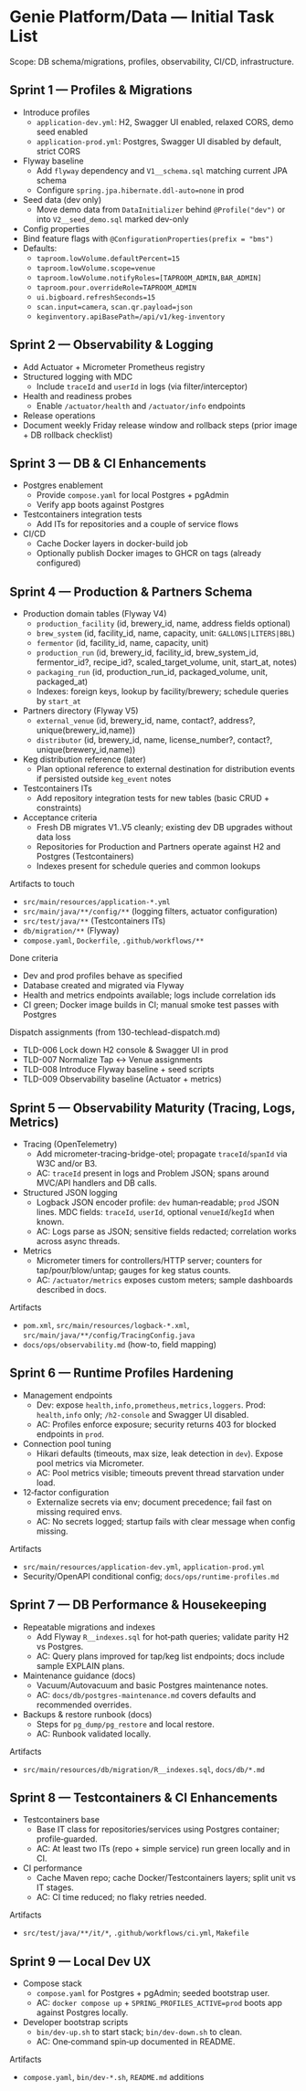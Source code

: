 # Genie Platform/Data — Initial Task List

Scope: DB schema/migrations, profiles, observability, CI/CD, infrastructure.

## Sprint 1 — Profiles & Migrations
- Introduce profiles
  - `application-dev.yml`: H2, Swagger UI enabled, relaxed CORS, demo seed enabled
  - `application-prod.yml`: Postgres, Swagger UI disabled by default, strict CORS
- Flyway baseline
  - Add `flyway` dependency and `V1__schema.sql` matching current JPA schema
  - Configure `spring.jpa.hibernate.ddl-auto=none` in prod
- Seed data (dev only)
  - Move demo data from `DataInitializer` behind `@Profile("dev")` or into `V2__seed_demo.sql` marked dev-only
 - Config properties
  - Bind feature flags with `@ConfigurationProperties(prefix = "bms")`
  - Defaults:
    - `taproom.lowVolume.defaultPercent=15`
    - `taproom.lowVolume.scope=venue`
    - `taproom.lowVolume.notifyRoles=[TAPROOM_ADMIN,BAR_ADMIN]`
    - `taproom.pour.overrideRole=TAPROOM_ADMIN`
    - `ui.bigboard.refreshSeconds=15`
    - `scan.input=camera`, `scan.qr.payload=json`
    - `keginventory.apiBasePath=/api/v1/keg-inventory`

## Sprint 2 — Observability & Logging
- Add Actuator + Micrometer Prometheus registry
- Structured logging with MDC
  - Include `traceId` and `userId` in logs (via filter/interceptor)
- Health and readiness probes
  - Enable `/actuator/health` and `/actuator/info` endpoints
 - Release operations
  - Document weekly Friday release window and rollback steps (prior image + DB rollback checklist)

## Sprint 3 — DB & CI Enhancements
- Postgres enablement
  - Provide `compose.yaml` for local Postgres + pgAdmin
  - Verify app boots against Postgres
- Testcontainers integration tests
  - Add ITs for repositories and a couple of service flows
- CI/CD
  - Cache Docker layers in docker-build job
  - Optionally publish Docker images to GHCR on tags (already configured)

## Sprint 4 — Production & Partners Schema
- Production domain tables (Flyway V4)
  - `production_facility` (id, brewery_id, name, address fields optional)
  - `brew_system` (id, facility_id, name, capacity, unit: `GALLONS|LITERS|BBL`)
  - `fermentor` (id, facility_id, name, capacity, unit)
  - `production_run` (id, brewery_id, facility_id, brew_system_id, fermentor_id?, recipe_id?, scaled_target_volume, unit, start_at, notes)
  - `packaging_run` (id, production_run_id, packaged_volume, unit, packaged_at)
  - Indexes: foreign keys, lookup by facility/brewery; schedule queries by `start_at`
- Partners directory (Flyway V5)
  - `external_venue` (id, brewery_id, name, contact?, address?, unique(brewery_id,name))
  - `distributor` (id, brewery_id, name, license_number?, contact?, unique(brewery_id,name))
- Keg distribution reference (later)
  - Plan optional reference to external destination for distribution events if persisted outside `keg_event` notes
- Testcontainers ITs
  - Add repository integration tests for new tables (basic CRUD + constraints)
- Acceptance criteria
  - Fresh DB migrates V1..V5 cleanly; existing dev DB upgrades without data loss
  - Repositories for Production and Partners operate against H2 and Postgres (Testcontainers)
  - Indexes present for schedule queries and common lookups

Artifacts to touch
- `src/main/resources/application-*.yml`
- `src/main/java/**/config/**` (logging filters, actuator configuration)
- `src/test/java/**` (Testcontainers ITs)
- `db/migration/**` (Flyway)
- `compose.yaml`, `Dockerfile`, `.github/workflows/**`

Done criteria
- Dev and prod profiles behave as specified
- Database created and migrated via Flyway
- Health and metrics endpoints available; logs include correlation ids
- CI green; Docker image builds in CI; manual smoke test passes with Postgres

Dispatch assignments (from 130-techlead-dispatch.md)
- TLD-006 Lock down H2 console & Swagger UI in prod
- TLD-007 Normalize Tap ↔ Venue assignments
- TLD-008 Introduce Flyway baseline + seed scripts
- TLD-009 Observability baseline (Actuator + metrics)

## Sprint 5 — Observability Maturity (Tracing, Logs, Metrics)
- Tracing (OpenTelemetry)
  - Add micrometer-tracing-bridge-otel; propagate `traceId`/`spanId` via W3C and/or B3.
  - AC: `traceId` present in logs and Problem JSON; spans around MVC/API handlers and DB calls.
- Structured JSON logging
  - Logback JSON encoder profile: `dev` human‑readable; `prod` JSON lines. MDC fields: `traceId`, `userId`, optional `venueId`/`kegId` when known.
  - AC: Logs parse as JSON; sensitive fields redacted; correlation works across async threads.
- Metrics
  - Micrometer timers for controllers/HTTP server; counters for tap/pour/blow/untap; gauges for keg status counts.
  - AC: `/actuator/metrics` exposes custom meters; sample dashboards described in docs.

Artifacts
- `pom.xml`, `src/main/resources/logback-*.xml`, `src/main/java/**/config/TracingConfig.java`
- `docs/ops/observability.md` (how-to, field mapping)

## Sprint 6 — Runtime Profiles Hardening
- Management endpoints
  - Dev: expose `health,info,prometheus,metrics,loggers`. Prod: `health,info` only; `/h2-console` and Swagger UI disabled.
  - AC: Profiles enforce exposure; security returns 403 for blocked endpoints in `prod`.
- Connection pool tuning
  - Hikari defaults (timeouts, max size, leak detection in `dev`). Expose pool metrics via Micrometer.
  - AC: Pool metrics visible; timeouts prevent thread starvation under load.
- 12‑factor configuration
  - Externalize secrets via env; document precedence; fail fast on missing required envs.
  - AC: No secrets logged; startup fails with clear message when config missing.

Artifacts
- `src/main/resources/application-dev.yml`, `application-prod.yml`
- Security/OpenAPI conditional config; `docs/ops/runtime-profiles.md`

## Sprint 7 — DB Performance & Housekeeping
- Repeatable migrations and indexes
  - Add Flyway `R__indexes.sql` for hot‑path queries; validate parity H2 vs Postgres.
  - AC: Query plans improved for tap/keg list endpoints; docs include sample EXPLAIN plans.
- Maintenance guidance (docs)
  - Vacuum/Autovacuum and basic Postgres maintenance notes.
  - AC: `docs/db/postgres-maintenance.md` covers defaults and recommended overrides.
- Backups & restore runbook (docs)
  - Steps for `pg_dump/pg_restore` and local restore.
  - AC: Runbook validated locally.

Artifacts
- `src/main/resources/db/migration/R__indexes.sql`, `docs/db/*.md`

## Sprint 8 — Testcontainers & CI Enhancements
- Testcontainers base
  - Base IT class for repositories/services using Postgres container; profile‑guarded.
  - AC: At least two ITs (repo + simple service) run green locally and in CI.
- CI performance
  - Cache Maven repo; cache Docker/Testcontainers layers; split unit vs IT stages.
  - AC: CI time reduced; no flaky retries needed.

Artifacts
- `src/test/java/**/it/*`, `.github/workflows/ci.yml`, `Makefile`

## Sprint 9 — Local Dev UX
- Compose stack
  - `compose.yaml` for Postgres + pgAdmin; seeded bootstrap user.
  - AC: `docker compose up` + `SPRING_PROFILES_ACTIVE=prod` boots app against Postgres locally.
- Developer bootstrap scripts
  - `bin/dev-up.sh` to start stack; `bin/dev-down.sh` to clean.
  - AC: One‑command spin‑up documented in README.

Artifacts
- `compose.yaml`, `bin/dev-*.sh`, `README.md` additions
